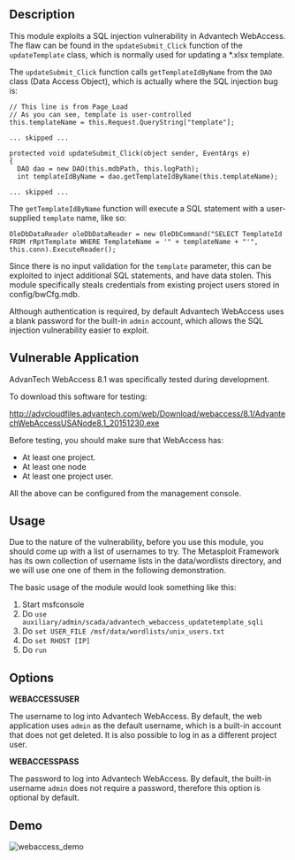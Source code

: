 ## Description

This module exploits a SQL injection vulnerability in Advantech WebAccess. The flaw can be found
in the ```updateSubmit_Click``` function of the ```updateTemplate``` class, which is normally used for
updating a *.xlsx template.

The ```updateSubmit_Click``` function calls ```getTemplateIdByName``` from the ```DAO``` class
(Data Access Object), which is actually where the SQL injection bug is:

```
// This line is from Page_Load
// As you can see, template is user-controlled
this.templateName = this.Request.QueryString["template"];

... skipped ...

protected void updateSubmit_Click(object sender, EventArgs e)
{
  DAO dao = new DAO(this.mdbPath, this.logPath);
  int templateIdByName = dao.getTemplateIdByName(this.templateName);

... skipped ...

```

The ```getTemplateIdByName``` function will execute a SQL statement with a user-supplied ```template```
name, like so:

```
OleDbDataReader oleDbDataReader = new OleDbCommand("SELECT TemplateId FROM rRptTemplate WHERE TemplateName = '" + templateName + "'", this.conn).ExecuteReader();
```

Since there is no input validation for the ```template``` parameter, this can be exploited to
inject additional SQL statements, and have data stolen. This module specifically steals
credentials from existing project users stored in config/bwCfg.mdb.

Although authentication is required, by default Advantech WebAccess uses a blank password for the
built-in ```admin``` account, which allows the SQL injection vulnerability easier to exploit.

## Vulnerable Application

AdvanTech WebAccess 8.1 was specifically tested during development.

To download this software for testing:

http://advcloudfiles.advantech.com/web/Download/webaccess/8.1/AdvantechWebAccessUSANode8.1_20151230.exe

Before testing, you should make sure that WebAccess has:

* At least one project.
* At least one node
* At least one project user.

All the above can be configured from the management console.


## Usage

Due to the nature of the vulnerability, before you use this module, you should come up with a list
of usernames to try. The Metasploit Framework has its own collection of username lists in the
data/wordlists directory, and we will use one one of them in the following demonstration.

The basic usage of the module would look something like this:

1. Start msfconsole
2. Do ```use auxiliary/admin/scada/advantech_webaccess_updatetemplate_sqli```
3. Do ```set USER_FILE /msf/data/wordlists/unix_users.txt```
4. Do ```set RHOST [IP]```
5. Do ```run```


## Options

**WEBACCESSUSER**

The username to log into Advantech WebAccess. By default, the web application uses ```admin``` as
the default username, which is a built-in account that does not get deleted. It is also possible to
log in as a different project user.

**WEBACCESSPASS**

The password to log into Advantech WebAccess. By default, the built-in username ```admin``` does
not require a password, therefore this option is optional by default.

## Demo

![webaccess_demo](https://cloud.githubusercontent.com/assets/1170914/22172751/34cff104-df75-11e6-9243-efd97f3762ac.gif)
